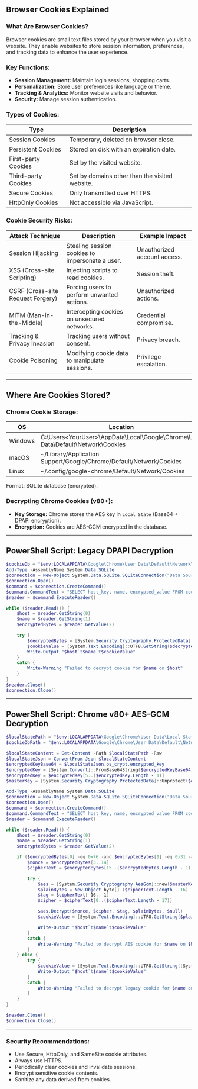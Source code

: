 ## Browser Cookies Explained

### What Are Browser Cookies?

Browser cookies are small text files stored by your browser when you visit a website. They enable websites to store session information, preferences, and tracking data to enhance the user experience.

### Key Functions:

- **Session Management:** Maintain login sessions, shopping carts.
- **Personalization:** Store user preferences like language or theme.
- **Tracking & Analytics:** Monitor website visits and behavior.
- **Security:** Manage session authentication.

### Types of Cookies:

| Type                | Description                                    |
| ------------------- | ---------------------------------------------- |
| Session Cookies     | Temporary, deleted on browser close.           |
| Persistent Cookies  | Stored on disk with an expiration date.        |
| First-party Cookies | Set by the visited website.                    |
| Third-party Cookies | Set by domains other than the visited website. |
| Secure Cookies      | Only transmitted over HTTPS.                   |
| HttpOnly Cookies    | Not accessible via JavaScript.                 |

### Cookie Security Risks:

| Attack Technique                  | Description                                     | Example Impact               |
| --------------------------------- | ----------------------------------------------- | ---------------------------- |
| Session Hijacking                 | Stealing session cookies to impersonate a user. | Unauthorized account access. |
| XSS (Cross-site Scripting)        | Injecting scripts to read cookies.              | Session theft.               |
| CSRF (Cross-site Request Forgery) | Forcing users to perform unwanted actions.      | Unauthorized actions.        |
| MITM (Man-in-the-Middle)          | Intercepting cookies on unsecured networks.     | Credential compromise.       |
| Tracking & Privacy Invasion       | Tracking users without consent.                 | Privacy breach.              |
| Cookie Poisoning                  | Modifying cookie data to manipulate sessions.   | Privilege escalation.        |

---

## Where Are Cookies Stored?

### Chrome Cookie Storage:

| OS      | Location                                                                          |
| ------- | --------------------------------------------------------------------------------- |
| Windows | C:\Users\<YourUser>\AppData\Local\Google\Chrome\User Data\Default\Network\Cookies |
| macOS   | \~/Library/Application Support/Google/Chrome/Default/Network/Cookies              |
| Linux   | \~/.config/google-chrome/Default/Network/Cookies                                  |

Format: SQLite database (encrypted).

### Decrypting Chrome Cookies (v80+):

- **Key Storage:** Chrome stores the AES key in `Local State` (Base64 + DPAPI encryption).
- **Encryption:** Cookies are AES-GCM encrypted in the database.

---

## PowerShell Script: Legacy DPAPI Decryption

```powershell
$cookieDb = "$env:LOCALAPPDATA\Google\Chrome\User Data\Default\Network\Cookies"
Add-Type -AssemblyName System.Data.SQLite
$connection = New-Object System.Data.SQLite.SQLiteConnection("Data Source=$cookieDb;Version=3;Read Only=True;")
$connection.Open()
$command = $connection.CreateCommand()
$command.CommandText = "SELECT host_key, name, encrypted_value FROM cookies"
$reader = $command.ExecuteReader()

while ($reader.Read()) {
    $host = $reader.GetString(0)
    $name = $reader.GetString(1)
    $encryptedBytes = $reader.GetValue(2)

    try {
        $decryptedBytes = [System.Security.Cryptography.ProtectedData]::Unprotect($encryptedBytes, $null, [System.Security.Cryptography.DataProtectionScope]::CurrentUser)
        $cookieValue = [System.Text.Encoding]::UTF8.GetString($decryptedBytes)
        Write-Output "$host`t$name`t$cookieValue"
    }
    catch {
        Write-Warning "Failed to decrypt cookie for $name on $host"
    }
}
$reader.Close()
$connection.Close()
```

---

## PowerShell Script: Chrome v80+ AES-GCM Decryption

```powershell
$localStatePath = "$env:LOCALAPPDATA\Google\Chrome\User Data\Local State"
$cookieDbPath = "$env:LOCALAPPDATA\Google\Chrome\User Data\Default\Network\Cookies"

$localStateContent = Get-Content -Path $localStatePath -Raw
$localStateJson = ConvertFrom-Json $localStateContent
$encryptedKeyBase64 = $localStateJson.os_crypt.encrypted_key
$encryptedKey = [System.Convert]::FromBase64String($encryptedKeyBase64)
$encryptedKey = $encryptedKey[5..($encryptedKey.Length - 1)]
$masterKey = [System.Security.Cryptography.ProtectedData]::Unprotect($encryptedKey, $null, [System.Security.Cryptography.DataProtectionScope]::CurrentUser)

Add-Type -AssemblyName System.Data.SQLite
$connection = New-Object System.Data.SQLite.SQLiteConnection("Data Source=$cookieDbPath;Version=3;Read Only=True;")
$connection.Open()
$command = $connection.CreateCommand()
$command.CommandText = "SELECT host_key, name, encrypted_value FROM cookies"
$reader = $command.ExecuteReader()

while ($reader.Read()) {
    $host = $reader.GetString(0)
    $name = $reader.GetString(1)
    $encryptedBytes = $reader.GetValue(2)

    if ($encryptedBytes[0] -eq 0x76 -and $encryptedBytes[1] -eq 0x31 -and $encryptedBytes[2] -eq 0x30) {
        $nonce = $encryptedBytes[3..14]
        $cipherText = $encryptedBytes[15..($encryptedBytes.Length - 1)]

        try {
            $aes = [System.Security.Cryptography.AesGcm]::new($masterKey)
            $plainBytes = New-Object byte[] ($cipherText.Length - 16)
            $tag = $cipherText[-16..-1]
            $cipher = $cipherText[0..($cipherText.Length - 17)]

            $aes.Decrypt($nonce, $cipher, $tag, $plainBytes, $null)
            $cookieValue = [System.Text.Encoding]::UTF8.GetString($plainBytes)

            Write-Output "$host`t$name`t$cookieValue"
        }
        catch {
            Write-Warning "Failed to decrypt AES cookie for $name on $host"
        }
    } else {
        try {
            $cookieValue = [System.Text.Encoding]::UTF8.GetString([System.Security.Cryptography.ProtectedData]::Unprotect($encryptedBytes, $null, [System.Security.Cryptography.DataProtectionScope]::CurrentUser))
            Write-Output "$host`t$name`t$cookieValue"
        }
        catch {
            Write-Warning "Failed to decrypt legacy cookie for $name on $host"
        }
    }
}

$reader.Close()
$connection.Close()
```

---

### Security Recommendations:

- Use Secure, HttpOnly, and SameSite cookie attributes.
- Always use HTTPS.
- Periodically clear cookies and invalidate sessions.
- Encrypt sensitive cookie contents.
- Sanitize any data derived from cookies.



